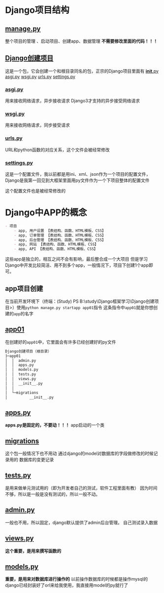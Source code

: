 # Django项目结构
## [manage.py](manage.py)
整个项目的管理 、启动项目、创建app、数据管理
**不需要修改里面的代码！！！**
## [Django创建项目](Django%E5%88%9B%E5%BB%BA%E9%A1%B9%E7%9B%AE)
这是一个包，它会创建一个和根目录同名的包，正宗的Django项目里面有
[__init__.py](Django%E5%88%9B%E5%BB%BA%E9%A1%B9%E7%9B%AE/__init__.py)
[asgi.py](Django%E5%88%9B%E5%BB%BA%E9%A1%B9%E7%9B%AE/asgi.py)
[wsgi.py](Django%E5%88%9B%E5%BB%BA%E9%A1%B9%E7%9B%AE/wsgi.py)
[urls.py](Django%E5%88%9B%E5%BB%BA%E9%A1%B9%E7%9B%AE/urls.py)
[settings.py](Django%E5%88%9B%E5%BB%BA%E9%A1%B9%E7%9B%AE/settings.py)
### [asgi.py](Django%E5%88%9B%E5%BB%BA%E9%A1%B9%E7%9B%AE/asgi.py)
用来接收网络请求，异步接收请求
Django3才支持的异步接受网络请求
### [wsgi.py](Django%E5%88%9B%E5%BB%BA%E9%A1%B9%E7%9B%AE/wsgi.py)
用来接收网络请求，同步接受请求
### [urls.py](Django%E5%88%9B%E5%BB%BA%E9%A1%B9%E7%9B%AE/urls.py)
URL和python函数的对应关系，这个文件会被经常修改
### [settings.py](Django%E5%88%9B%E5%BB%BA%E9%A1%B9%E7%9B%AE/settings.py)
这是一个配置文件，我以前都是用ini、xml、json作为一个项目的配置文件，Django是我第一回见到大框架里面用py文件作为一个下项目整体的配置文件

这个配置文件也是被经常修改的

# Django中APP的概念
```markdown
- 项目
    - app, 用户设置 【表结构、函数、HTML模板、CSS】
    - app, 订单管理 【表结构、函数、HTML模板、CSS】
    - app, 后台管理 【表结构、函数、HTML模板、CSS】
    - app, 网站 【表结构、函数、HTML模板、CSS】
    - app, API 【表结构、函数、HTML模板、CSS】
```
这些app是独立的，相互之间不会有影响，最后整合成一个大项目
但是学习Django中开发比较简洁、用不到多个app，一般情况下，项目下创建1个app即可。

## app项目创建
在当前开发环境下（终端：(Study) PS B:\study\Django框架学习\Django创建项目>）使用`python manage.py startapp app01`指令
这条指令中`app01`就是你想创建的`app`的名字

## [app01](app01)
在创建好的`app01`中，它里面会有许多已经创建好的py文件
```markdown
Django创建项目（根目录）
├─app01
│  │  admin.py
│  │  apps.py
│  │  models.py
│  │  tests.py
│  │  views.py
│  │  __init__.py
│  │  
│  └─migrations
│          __init__.py
```
## [apps.py](app01/apps.py)
**apps.py是固定的，不要动！！！**
app启动的一个类
## [migrations](app01/migrations)
这个包一般情况下也不用动
通过django的model对数据库的字段做修改的时候记录用的
数据库的变更记录

## [tests.py](app01/tests.py)
是用来做单元测试用的（即为开发者自己的测试，软件工程里面有教）
因为时间不够，所以是一般是没有测试的，所以一般不动。

## [admin.py](app01/admin.py)
一般也不用，所以固定，django默认提供了admin后台管理。
自己测试录入数据

## [views.py](app01/views.py)
**这个重要，是用来撰写函数的**

## [models.py](app01/models.py)
**重要，是用来对数据库进行操作的**
以前操作数据库的时候都是操作mysql的
django已经封装好了orl来给我使用，我直接用model的py就行了
